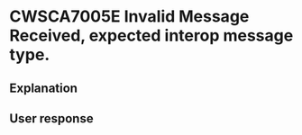 # CWSCA7005E Invalid Message Received, expected interop message type.

## Explanation

## User response